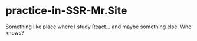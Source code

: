 # practice-in-SSR-Mr.Site
Something like place where I study React... and maybe something else. Who knows?
